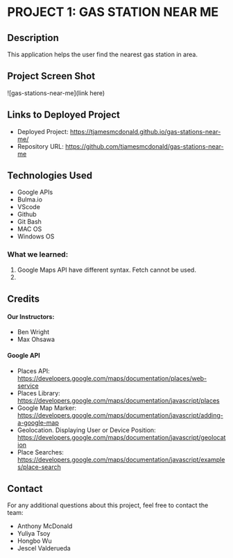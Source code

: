# PROJECT 1: GAS STATION NEAR ME


## Description
This application helps the user find the nearest gas station in area. 


## Project Screen Shot
![gas-stations-near-me](link here)



## Links to Deployed Project
- Deployed Project:  https://tjamesmcdonald.github.io/gas-stations-near-me/
- Repository URL:  https://github.com/tjamesmcdonald/gas-stations-near-me




## Technologies Used
- Google APIs
- Bulma.io
- VScode
- Github
- Git Bash
- MAC OS
- Windows OS



### What we learned:  

1. Google Maps API have different syntax.  Fetch cannot be used.  
2.




## Credits

#### Our Instructors:
- Ben Wright 
- Max Ohsawa 



#### Google API
- Places API:  https://developers.google.com/maps/documentation/places/web-service
- Places Library: https://developers.google.com/maps/documentation/javascript/places
- Google Map Marker: https://developers.google.com/maps/documentation/javascript/adding-a-google-map
- Geolocation. Displaying User or Device Position:  https://developers.google.com/maps/documentation/javascript/geolocation
- Place Searches: https://developers.google.com/maps/documentation/javascript/examples/place-search






## Contact
For any additional questions about this project, feel free to contact the team:
- Anthony McDonald
- Yuliya Tsoy
- Hongbo Wu
- Jescel Valderueda
